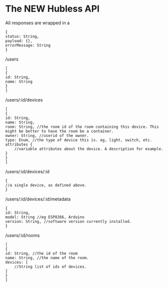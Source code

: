 # The NEW Hubless API

All responses are wrapped in a 
````
{
status: String,
payload: {},
errorMessage: String
}
````

/users
````
[
{
id: String,
name: String
}
]
````

/users/:id/devices
````
[
{
id: String,
name: String,
room: String, //the room id of the room containing this device. This might be better to have the room be a container.
owner: String, //userid of the owner.
type: Enum, //the type of device this is. eg, light, switch, etc.
attributes {
    //variable attributes about the device. A description for example.
}
}
]
````

/users/:id/devices/:id
````
{
//a single device, as defined above.
}
````

/users/:id/devices/:id/metadata
````
{
id: String,
model: String //eg ESP8266, Arduino
version: String, //software version currently installed.
}
````

/users/:id/rooms
````
[
{
id: String, //the id of the room
name: String, //the name of the room.
devices: [
    //String list of ids of devices.
]
}
]
````

